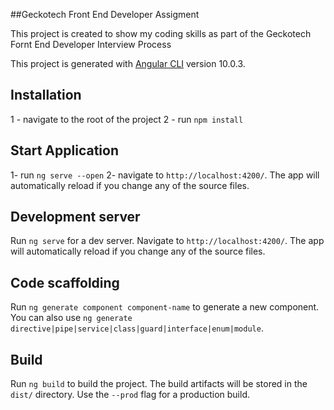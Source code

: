 ##Geckotech Front End Developer Assigment 

This project is created to show my coding skills as part of the Geckotech Fornt End Developer Interview Process

This project is generated with [Angular CLI](https://github.com/angular/angular-cli) version 10.0.3.

## Installation

1 - navigate to the root of the project
2 - run `npm install`

## Start Application

1- run `ng serve --open`
2- navigate to `http://localhost:4200/`. The app will automatically reload if you change any of the source files.

## Development server

Run `ng serve` for a dev server. Navigate to `http://localhost:4200/`. The app will automatically reload if you change any of the source files.

## Code scaffolding

Run `ng generate component component-name` to generate a new component. You can also use `ng generate directive|pipe|service|class|guard|interface|enum|module`.

## Build

Run `ng build` to build the project. The build artifacts will be stored in the `dist/` directory. Use the `--prod` flag for a production build.





